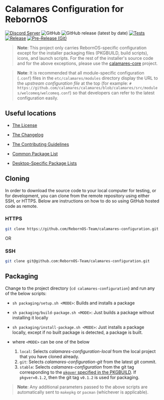 # Calamares Configuration for RebornOS

[![Discord Server](https://dcbadge.vercel.app/api/server/cU5s6MPpQH?style=flat)](https://discord.gg/cU5s6MPpQH)
![GitHub](https://img.shields.io/github/license/rebornos-team/calamares-configuration)
![GitHub release (latest by date)](https://img.shields.io/github/v/release/rebornos-team/calamares-configuration)
[![Tests](https://github.com/RebornOS-Team/calamares-configuration/actions/workflows/test.yml/badge.svg)](https://github.com/RebornOS-Team/calamares-configuration/actions/workflows/test.yml)
[![Release](https://github.com/RebornOS-Team/calamares-configuration/actions/workflows/test.yml/badge.svg)](https://github.com/RebornOS-Team/calamares-configuration/actions/workflows/test.yml)
[![Pre-Release (Git)](https://github.com/RebornOS-Team/calamares-configuration/actions/workflows/pre_release.yml/badge.svg)](https://github.com/RebornOS-Team/calamares-configuration/actions/workflows/pre_release.yml)

> **Note**: This project only carries RebornOS-specific configuration except for the installer packaging files (PKGBUILD, build scripts), icons, and launch scripts. For the rest of the installer's source code and for the above exceptions, please use the [calamares-core](https://github.com/RebornOS-Team/calamares-core) project.

> **Note**: It is recommended that all module-specific configuration (`.conf`) files in the `etc/calamares/modules` directory display the URL to the *upstream configuration file* at the top (for example: `# https://github.com/calamares/calamares/blob/calamares/src/modules/welcomeq/welcomeq.conf`) so that developers can refer to the latest configuration easily.

## Useful locations

- [The License](LICENSE)
- [The Changelog](CHANGELOG.md)
- [The Contributing Guidelines](CONTRIBUTING.md)
  
- [Common Package List](etc/calamares/modules/netinstall.yaml)
- [Desktop-Specific Package Lists](etc/calamares/modules/packagechooser_DE.conf)

## Cloning

In order to download the source code to your local computer for testing, or for development, you can clone from the remote repository using either SSH, or HTTPS. Below are instructions on how to do so using GitHub hosted code as remote.

### HTTPS

```bash
git clone https://github.com/RebornOS-Team/calamares-configuration.git 
```

OR

### SSH

```bash
git clone git@github.com:RebornOS-Team/calamares-configuration.git
```

## Packaging

Change to the project directory (`cd calamares-configuration`) and run any of the below scripts:
- `sh packaging/setup.sh <MODE>`: Builds and installs a package
- `sh packaging/build-package.sh <MODE>`: Just builds a package without installing it locally
- `sh packaging/install-package.sh <MODE>`: Just installs a package locally, except if no built package is detected, a package is built.

- where `<MODE>` can be one of the below
     1. `local`: Selects *calamares-configuration-local* from the local project that you have cloned already.
     2. `git`: Selects *calamares-configuration-git* from the latest git commit.
     3. `stable`: Selects *calamares-configuration* from the git tag corresponding to the [`pkgver` specified in the PKGBUILD](packaging/calamares-configuration/PKGBUILD#L5). If `pkgver=0.1.2`, then the git tag `v0.1.2` is used for packaging. 
     
> **Note**: Any additional parameters passed to the above scripts are automatically sent to `makepkg` or `pacman` (whichever is applicable).

